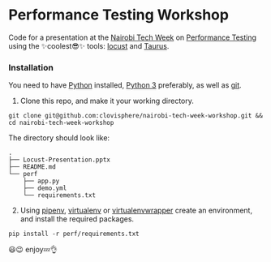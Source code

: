 # Performance Testing Workshop
Code for a presentation at the [Nairobi Tech Week](https://nairobitechweek.com/) on [Performance Testing](https://www.wikiwand.com/en/Software_performance_testing) using the :sparkles:coolest:sunglasses::sparkles: tools: [locust](https://locust.io/) and [Taurus](https://gettaurus.org/).

### Installation
You need to have [Python](https://www.python.org/) installed, [Python 3](https://www.python.org/downloads/) preferably, as well as [git](https://git-scm.com/).

1. Clone this repo, and make it your working directory.

```
git clone git@github.com:clovisphere/nairobi-tech-week-workshop.git && cd nairobi-tech-week-workshop
```

The directory should look like:

```
.
├── Locust-Presentation.pptx
├── README.md
└── perf
    ├── app.py
    ├── demo.yml
    └── requirements.txt
```

2. Using [pipenv](https://pipenv.readthedocs.io/en/latest/), [virtualenv](https://virtualenv.pypa.io/en/latest/) or [virtualenvwrapper](https://virtualenvwrapper.readthedocs.io/en/latest/) create an environment, and install the required packages.

```
pip install -r perf/requirements.txt
```

:smiley::wink: enjoy:zzz::ok_hand:
